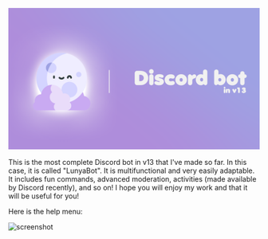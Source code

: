 ![screenshot](./git-images/botlun.png)

This is the most complete Discord bot in v13 that I've made so far. In this case, it is called "LunyaBot".
It is multifunctional and very easily adaptable. It includes fun commands, advanced moderation,
activities (made available by Discord recently), and so on! 
I hope you will enjoy my work and that it will be useful for you!

Here is the help menu:


![screenshot](./git-images/help-menu.png)
